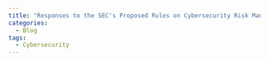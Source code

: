 ```yaml
---
title: "Responses to the SEC's Proposed Rules on Cybersecurity Risk Management"
categories:
  - Blog
tags:
  - Cybersecurity
---
```

